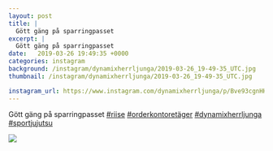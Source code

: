 ```yaml
---
layout: post
title: |
  Gött gäng på sparringpasset 
excerpt: |
  Gött gäng på sparringpasset    
date:   2019-03-26 19:49:35 +0000
categories: instagram
background: /instagram/dynamixherrljunga/2019-03-26_19-49-35_UTC.jpg
thumbnail: /instagram/dynamixherrljunga/2019-03-26_19-49-35_UTC.jpg

instagram_url: https://www.instagram.com/dynamixherrljunga/p/Bve93cgnHHd
---
```

Gött gäng på sparringpasset [#riise](https://www.instagram.com/explore/tags/riise/) [#orderkontoretäger](https://www.instagram.com/explore/tags/orderkontoretäger/) [#dynamixherrljunga](https://www.instagram.com/explore/tags/dynamixherrljunga/) [#sportjujutsu](https://www.instagram.com/explore/tags/sportjujutsu/)



<img src='/www-dynamix-herrljunga/instagram/dynamixherrljunga/2019-03-26_19-49-35_UTC.jpg' class='img-fluid' />
